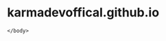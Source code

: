 # karmadevoffical.github.io
<!DOCTYPE html>
<html>
    <head>
        <meta charset="utf-8">
        <title>Yoooo</title>
    </head>
    <body>


    </body>
</html>
